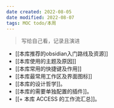 ```yaml
---
date created: 2022-08-05
date modified: 2022-08-07
tags: MOC todo/本周
---
```


> 写给自己看，记录且演进
- [[本库推荐的obsidian入门路线及资源]]
- [[本库使用的主题及原因]]
- [[本库常用的快捷键及作用]]
- [[本库最常用工作区及界面图标]]
- [[本库的设计哲学]]。
- [[本库的需要单独配置的插件]]。
- [[+ 本库 ACCESS 的工作流汇总]]。

